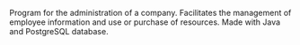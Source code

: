 Program for the administration of a company. Facilitates the management of employee information and use or purchase of resources. 
Made with Java and PostgreSQL database.
